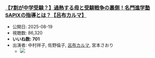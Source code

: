 ### [【7割が中学受験？】過熱する母と受験戦争の裏側！名門進学塾SAPIXの指導とは？【呂布カルマ】](https://www.youtube.com/watch?v=bGDlrGtQq4E)
-   公開日: 2025-08-19
-   視聴数: 86,320
-   **いいね数: 701**
-   出演者: 中村祥子, 佐野倫子, [呂布カルマ](/rehacq_fan/people/呂布カルマ "wikilink"), 宮本さおり
    - [![](https://img.youtube.com/vi/bGDlrGtQq4E/hqdefault.jpg)](https://www.youtube.com/watch?v=bGDlrGtQq4E)
